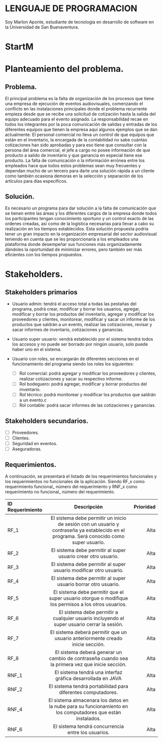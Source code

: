 # LENGUAJE DE PROGRAMACION

Soy Marlon Aponte, estudiante de tecnologia en desarrollo de software en la Universidad de San Buenaventura.

# StartM


# Planteamiento del problema.
## Problema.
El principal problema es la falta de organización de los procesos que tiene una empresa de ejecución de eventos audiovisuales, comenzando el conflicto en las instalaciones principales donde el problema recurrente empieza desde que se recibe una solicitud de cotización hasta la salida del equipo adecuado para el evento asignado. La responsabilidad recae en todos los integrantes por la poca comunicación de salidas y entradas de los diferentes equipos que tienen la empresa aquí algunos ejemplos que se dan actualmente: El personal comercial no lleva un control de que equipos que están en el inventario, la encargada de la contabilidad no sabe cuántas cotizaciones han sido aprobadas y para eso tiene que consultar con la persona del área comercial, el jefe a cargo no posee información de que producto a salido de inventario y que ganancia en especial tiene ese producto. La falta de comunicación o la información errónea entre los empleados hace que todos estos problemas sean muy frecuentes y dependan mucho de un tercero para darle una solución rápida a un cliente como también ocasiona demoras en la selección y separación de los artículos para días específicos.

## Solución.
Es necesario un programa para dar solución a la falta de comunicación que se tienen entre las áreas y los diferentes cargos de la empresa donde todos los participantes tengan conocimiento oportuno y un control exacto de las ordenes creadas, así como de la logística necesarias para llevar a cabo su realización en los tiempos establecidos. Esta solución propuesta podría tener un gran impacto en la organización empresarial del sector audiovisual teniendo en cuenta que se les proporcionaría a los empleados una plataforma donde desempeñar sus funciones más organizadamente dándoles la oportunidad de minimizar errores, pero también ser más eficientes con los tiempos propuestos.

# Stakeholders.
## Stakeholders primarios

- Usuario admin: tendrá el acceso total a todas las pestañas del programa, podrá crear, modificar y borrar los usuarios, agregar, modificar y borrar los productos del inventario, agregar y modificar los proveedores y clientes, monitorear, modificar y sacar un informe de los productos que saldrán a un evento, realizar las cotizaciones, revisar y sacar informes de inventario, cotizaciones y ganancias.
- Usuario super usuario: vendrá establecido por el sistema tendrá todos los accesos y no puede ser borrado por ningún usuario, solo puede haber uno en el sistema.
- Usuario con roles, se encargarán de diferentes secciones en el funcionamiento del programa siendo los roles los siguientes:
    
   - [ ] Rol comercial: podrá agregar y modificar los proveedores y clientes, realizar cotizaciones y sacar su respectivo informe.
   - [ ] Rol bodeguero: podrá agregar, modificar y borrar productos del inventario.
   - [ ] Rol técnico: podrá monitorear y modificar los productos que saldrán a un evento.c
   - [ ] Rol contable: podrá sacar informes de las cotizaciones y ganancias.
 
## Stakeholders secundarios.
- [ ] Proveedores.
- [ ] Clientes.
- [ ] Seguridad en eventos.
- [ ] Aseguradoras.
## Requerimientos.
A continuación, se presentará el listado de los requerimientos funcionales y los requerimientos no funcionales de la aplicación. Siendo RF_x como requerimiento funcional_ número del requerimiento y RNF_x como requerimiento no funcional_ número del requerimiento.


|ID Requerimiento|	Descripción |	Prioridad|
| :--------- |:---------------:| -----:|
|RF_1|	El sistema debe permitir un inicio de sesión con un usuario y contraseña ya establecido en el programa. Será conocido como super usuario.	|Alta|
|RF_2|	El sistema debe permitir al super usuario crear otro usuario.	|Alta|
|RF_3|	El sistema debe permitir al super usuario modificar otro usuario.	|Alta|
|RF_4|	El sistema debe permitir al super usuario borrar otro usuario.	|Alta|
|RF_5|	El sistema debe permitir que el super usuario otorgue o modifique los permisos a los otros usuarios.	|Alta|
|RF_6|	El sistema debe permitir a cualquier usuario incluyendo el super usuario cerrar la sesión.	|Alta|
|RF_7|	El sistema deberá permitir que un usuario anteriormente creado inicie sección.	|Alta
|RF_8|	El sistema deberá generar un cambio de contraseña cuando sea la primera vez que inicie sección.|	Alta|
|RNF_1|	El sistema tendrá una interfaz gráfica desarrollada en JAVA	|Alta|
|RNF_2|	El sistema tendrá portabilidad para diferentes computadores.	|Alta|
|RNF_4|	El sistema almacenara los datos en la nube para su funcionamiento en los computadores que están instalados.|	Alta|
|RNF_6|	El sistema tendrá concurrencia entre los usuarios.	|Alta|

